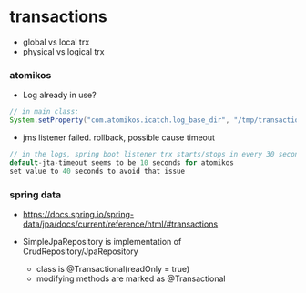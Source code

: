 # transactions

- global vs local trx
- physical vs logical trx


### atomikos

- Log already in use?

```java
// in main class:
System.setProperty("com.atomikos.icatch.log_base_dir", "/tmp/transactions-logs/pocamonscorsvc");
```

- jms listener failed. rollback, possible cause timeout

```java
// in the logs, spring boot listener trx starts/stops in every 30 seconds
default-jta-timeout seems to be 10 seconds for atomikos
set value to 40 seconds to avoid that issue
```

### spring data

- https://docs.spring.io/spring-data/jpa/docs/current/reference/html/#transactions

- SimpleJpaRepository is implementation of CrudRepository/JpaRepository
    - class is @Transactional(readOnly = true)
    - modifying methods are marked as @Transactional
